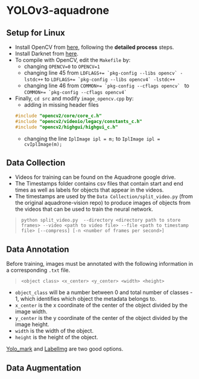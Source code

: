 # YOLOv3-aquadrone
## Setup for Linux
* Install OpenCV from [here](https://docs.opencv.org/master/d7/d9f/tutorial_linux_install.html), following the **detailed process** steps.
*  Install Darknet from [here](https://pjreddie.com/darknet/install/).
* To compile with OpenCV, edit the `Makefile` by:
    * changing `OPENCV=0` to `OPENCV=1`
    * changing line 45 from ``LDFLAGS+= `pkg-config --libs opencv` -lstdc++`` to ``LDFLAGS+= `pkg-config --libs opencv4` -lstdc++``
    * changing line 46 from ``COMMON+= `pkg-config --cflags opencv` `` to ``COMMON+= `pkg-config --cflags opencv4` ``
* Finally, `cd src` and modify `image_opencv.cpp` by:
    * adding in missing header files
    ```cpp
    #include "opencv2/core/core_c.h"
    #include "opencv2/videoio/legacy/constants_c.h"
    #include "opencv2/highgui/highgui_c.h"
    ```
    * changing the line `IplImage ipl = m;` to `IplImage ipl = cvIplImage(m);`
## Data Collection
* Videos for training can be found on the Aquadrone google drive.
* The Timestamps folder contains csv files that contain start and end times as well as labels for objects that appear in the videos.
* The timestamps are used by the `Data Collection/split_video.py` (from the original aquadrone-vision repo) to produce images of objects from the videos that can be used to train the neural network.

> `python split_video.py  --directory <directory path to store frames> --video <path to video file> --file <path to timestamp file> [--compress] [-n <number of frames per second>]`

<!--gate1, gate2, gate3 videos are from ARVP 2019--> 
## Data Annotation
Before training, images must be annotated with the following information in a corresponding `.txt` file.

> `<object class> <x_center> <y_center> <width> <height>`

* `object_class` will be a number between 0 and total number of classes - 1, which identifies which object the metadata belongs to.
* `x_center` is the x coordinate of the center of the object divided by the image width.
* `y_center` is the y coordinate of the center of the object divided by the image height.
* `width` is the width of the object.
* `height` is the height of the object.

[Yolo_mark](https://github.com/AlexeyAB/Yolo_mark) and [LabelImg](https://github.com/tzutalin/labelImg) are two good options.
## Data Augmentation
<!--Use albumentations-->
